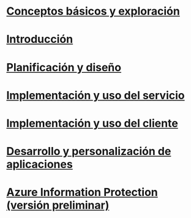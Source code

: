# [Conceptos básicos y exploración](/rights-management/understand-explore/what-is-azure-information-protection)
# [Introducción](/rights-management/get-started/requirements-azure-rms)
# [Planificación y diseño](/rights-management/plan-design/deployment-roadmap)
# [Implementación y uso del servicio](/rights-management/deploy-use/activate-service)
# [Implementación y uso del cliente](/rights-management/rms-client/use-client)
# [Desarrollo y personalización de aplicaciones](/rights-management/develop/developers-guide)
# [Azure Information Protection (versión preliminar)](/rights-management/understand-explore/what-is-azure-information-protection)


<!--HONumber=Sep16_HO4-->


